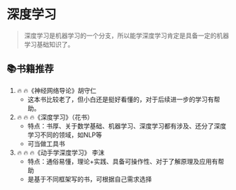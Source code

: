 # 深度学习
> 深度学习是机器学习的一个分支，所以能学深度学习肯定是具备一定的机器学习基础知识了。
##  📚书籍推荐
1.  🔥 🔥《神经网络导论》胡守仁
    + 这本书比较老了，但小白还是挺好看懂的，对于后续进一步的学习有帮助。
2.  🔥 🔥 🔥《深度学习》（花书）
    + 特点：书厚、关于数学基础、机器学习、深度学习都有涉及、还分了深度学习不同的领域，如NLP等
    + 可当做工具书
3. 🔥 🔥 🔥《动手学深度学习》 李沫
    + 特点：通俗易懂，理论+实践、具备可操作性、对于了解原理及应用有帮助
    + 是基于不同框架写的书，可根据自己需求选择

